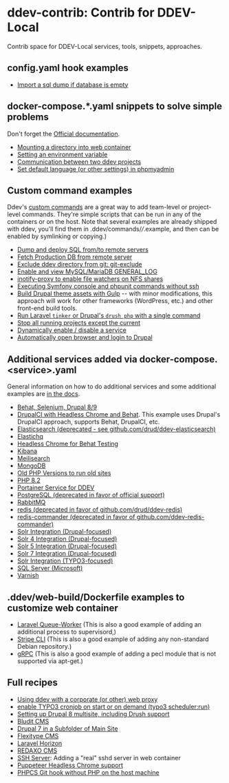 # ddev-contrib: Contrib for DDEV-Local

Contrib space for DDEV-Local services, tools, snippets, approaches.

## config.yaml hook examples

* [Import a sql dump if database is empty](hook-examples/import-db-if-empty/)

## docker-compose.*.yaml snippets to solve simple problems

Don't forget the [Official documentation](https://ddev.readthedocs.io/en/stable/users/extend/custom-compose-files/).

* [Mounting a directory into web container](docker-compose-snippets/mounting-directory/)
* [Setting an environment variable](docker-compose-snippets/environment-variable/docker-compose.env.yaml)
* [Communication between two ddev projects](docker-compose-snippets/project-communication/)
* [Set default language (or other settings) in phpmyadmin](docker-compose-snippets/phpmyadmin-user-settings/)

## Custom command examples

Ddev's [custom commands](https://ddev.readthedocs.io/en/latest/users/extend/custom-commands/) are a great way to add team-level or project-level commands. They're simple scripts that can be run in any of the containers or on the host. Note that several examples are already shipped with ddev, you'll find them in .ddev/commands/*/*.example, and then can be enabled by symlinking or copying.)

* [Dump and deploy SQL from/to remote servers](custom-commands/dump-and-deploy-db/)
* [Fetch Production DB from remote server](custom-commands/fetchproductiondb/)
* [Exclude ddev directory from git: git-exclude](custom-commands/git-exclude)
* [Enable and view MySQL/MariaDB GENERAL_LOG](custom-commands/general-log/)
* [inotify-proxy to enable file watchers on NFS shares](custom-commands/inotify-proxy)
* [Executing Symfony console and phpunit commands without ssh](custom-commands/symfony/)
* [Build Drupal theme assets with Gulp](custom-commands/gulp) -- with minor modifications, this approach will work for other frameworks (WordPress, etc.) and other front-end build tools.
* [Run Laravel `tinker` or Drupal's `drush php` with a single command](custom-commands/tinker)
* [Stop all running projects except the current](custom-commands/stop-other)
* [Dynamically enable / disable a service](custom-commands/dynamic-service)
* [Automatically open browser and login to Drupal](custom-commands/drupal-login)

## Additional services added via docker-compose.\<service\>.yaml

General information on how to do additional services and some additional examples are [in the docs](https://ddev.readthedocs.io/en/latest/users/extend/additional-services/).

* [Behat, Selenium, Drupal 8/9](docker-compose-services/drupal8-behat-selenium)
* [DrupalCI with Headless Chrome and Behat](docker-compose-services/drupalci-chromedriver). This example uses Drupal's DrupalCI approach, supports Behat, DrupalCI, etc.
* [Elasticsearch (deprecated - see github.com/drud/ddev-elasticsearch)](docker-compose-services/elasticsearch)
* [Elastichq](docker-compose-services/elastichq)
* [Headless Chrome for Behat Testing](docker-compose-services/headless-chrome)
* [Kibana](docker-compose-services/kibana)
* [Meilisearch](docker-compose-services/meilisearch/)
* [MongoDB](docker-compose-services/mongodb/)
* [Old PHP Versions to run old sites](docker-compose-services/old_php)
* [PHP 8.2](docker-compose-services/php8_2)
* [Portainer Service for DDEV](docker-compose-services/portainer)
* [PostgreSQL (deprecated in favor of official support)](docker-compose-services/postgres/)
* [RabbitMQ](docker-compose-services/rabbitmq)
* [redis (deprecated in favor of github.com/drud/ddev-redis)](docker-compose-services/redis)
* [redis-commander (deprecated in favor of github.com/ddev-redis-commander)](docker-compose-services/redis-commander)
* [Solr Integration (Drupal-focused)](docker-compose-services/solr)
* [Solr 4 Integration (Drupal-focused)](docker-compose-services/solr-4)
* [Solr 5 Integration (Drupal-focused)](docker-compose-services/solr-5)
* [Solr 7 Integration (Drupal-focused)](docker-compose-services/solr-7)
* [Solr Integration (TYPO3-focused)](docker-compose-services/typo3-solr)
* [SQL Server (Microsoft)](docker-compose-services/sqlsrv)
* [Varnish](docker-compose-services/varnish)

## .ddev/web-build/Dockerfile examples to customize web container

* [Laravel Queue-Worker](web-container-dockerfiles/laravel-queue-worker) (This is also a good example of adding an additional process to supervisord,)
* [Stripe CLI](web-container-dockerfiles/stripe-cli) (This is also a good example of adding any non-standard Debian repository.)
* [gRPC](web-web-container-dockerfiles/grpc) (This is also a good example of adding a pecl module that is not supported via apt-get.)

## Full recipes

* [Using ddev with a corporate (or other) web proxy](recipes/proxy)
* [enable TYPO3 cronjob on start or on demand (typo3 scheduler:run)](recipes/cronjob/)
* [Setting up Drupal 8 multisite, including Drush support](recipes/drupal8-multisite/)
* [Bludit CMS](recipes/bludit-cms)
* [Drupal 7 in a Subfolder of Main Site](recipes/drupal7-subfolder)
* [Flexitype CMS](recipes/flexitype-cms)
* [Laravel Horizon](recipes/laravel-horizon)
* [REDAXO CMS](recipes/redaxo-cms)
* [SSH Server](recipes/sshd): Adding a "real" sshd server in web container
* [Puppeteer Headless Chrome support](recipes/puppeteer-headless-chrome-support/README.md)
* [PHPCS Git hook without PHP on the host machine](recipes/git-hooks/pre-commit-phpcs)

